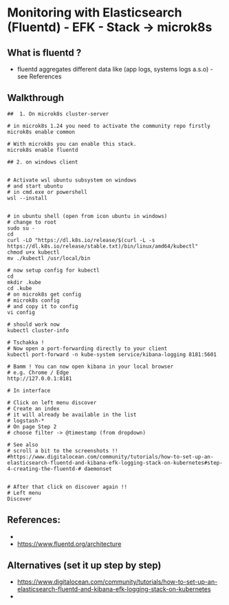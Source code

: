 # Monitoring with Elasticsearch (Fluentd) - EFK - Stack -> microk8s 

## What is fluentd ? 

  * fluentd aggregates different data like (app logs, systems logs a.s.o) - see References 

## Walkthrough 

```
##  1. On microk8s cluster-server 

# in microk8s 1.24 you need to activate the community repo firstly
microk8s enable common 

# With microk8s you can enable this stack. 
microk8s enable fluentd 
```

```
## 2. on windows client 


# Activate wsl ubuntu subsystem on windows 
# and start ubuntu 
# in cmd.exe or powershell
wsl --install


# in ubuntu shell (open from icon ubuntu in windows) 
# change to root 
sudo su -
cd
curl -LO "https://dl.k8s.io/release/$(curl -L -s https://dl.k8s.io/release/stable.txt)/bin/linux/amd64/kubectl"
chmod u+x kubectl 
mv ./kubectl /usr/local/bin 

# now setup config for kubectl 
cd 
mkdir .kube
cd .kube
# on microk8s get config 
# microk8s config 
# and copy it to config
vi config 

# should work now
kubectl cluster-info 

# Tschakka ! 
# Now open a port-forwarding directly to your client
kubectl port-forward -n kube-system service/kibana-logging 8181:5601

# Bamm ! You can now open kibana in your local browser
# e.g. Chrome / Edge 
http://127.0.0.1:8181

```

```
# In interface 

# Click on left menu discover
# Create an index 
# it will already be available in the list 
# logstash-* 
# On page Step 2
# choose filter -> @timestamp (from dropdown)

# See also 
# scroll a bit to the screenshots !!
#https://www.digitalocean.com/community/tutorials/how-to-set-up-an-elasticsearch-fluentd-and-kibana-efk-logging-stack-on-kubernetes#step-4-creating-the-fluentd-# daemonset


# After that click on discover again !! 
# Left menu
Discover

```




## References:

  *
  * https://www.fluentd.org/architecture

## Alternatives (set it up step by step) 

  * https://www.digitalocean.com/community/tutorials/how-to-set-up-an-elasticsearch-fluentd-and-kibana-efk-logging-stack-on-kubernetes
  * 
